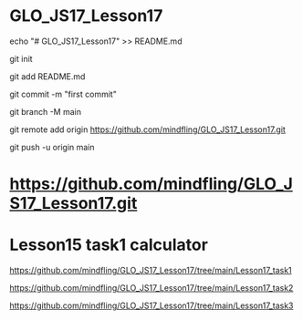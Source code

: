 # GLO_JS17_Lesson17

echo "# GLO_JS17_Lesson17" >> README.md

git init

git add README.md

git commit -m "first commit"

git branch -M main

git remote add origin https://github.com/mindfling/GLO_JS17_Lesson17.git

git push -u origin main


# https://github.com/mindfling/GLO_JS17_Lesson17.git




# Lesson15 task1 calculator

https://github.com/mindfling/GLO_JS17_Lesson17/tree/main/Lesson17_task1

https://github.com/mindfling/GLO_JS17_Lesson17/tree/main/Lesson17_task2

https://github.com/mindfling/GLO_JS17_Lesson17/tree/main/Lesson17_task3





